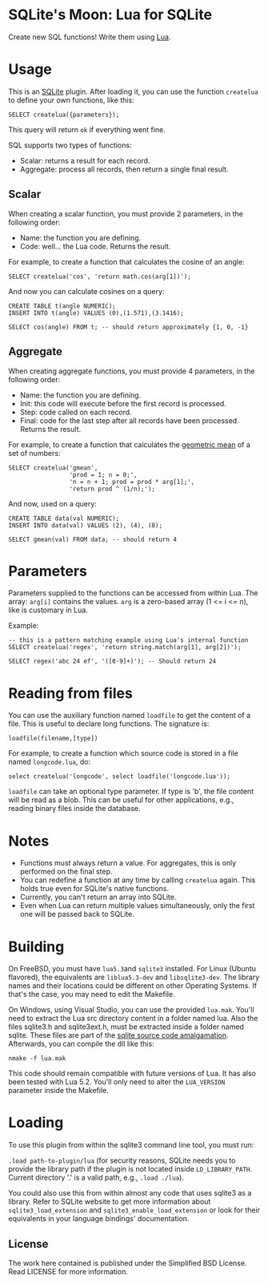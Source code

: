 # SQLite's Moon: Lua for SQLite

Create new SQL functions! Write them using [Lua](http://www.lua.org/).


# Usage

This is an [SQLite](http://sqlite.org/) plugin. After loading it, you can use the function ```createlua``` to define your own functions, like this:

```
SELECT createlua({parameters});
```

This query will return ```ok``` if everything went fine.

SQL supports two types of functions:
  * Scalar: returns a result for each record.
  * Aggregate: process all records, then return a single final result.


## Scalar

When creating a scalar function, you must provide 2 parameters, in the following order:
  * Name: the function you are defining.
  * Code: well... the Lua code. Returns the result.

For example, to create a function that calculates the cosine of an angle:
```
SELECT createlua('cos', 'return math.cos(arg[1])');
```

And now you can calculate cosines on a query:
```
CREATE TABLE t(angle NUMERIC);
INSERT INTO t(angle) VALUES (0),(1.571),(3.1416);

SELECT cos(angle) FROM t; -- should return approximately {1, 0, -1}
```


## Aggregate

When creating aggregate functions, you must provide 4 parameters, in the following order:
  * Name:  the function you are defining.
  * Init:  this code will execute before the first record is processed.
  * Step:  code called on each record.
  * Final: code for the last step after all records have been processed. Returns the result.

For example, to create a function that calculates the [geometric mean](https://en.wikipedia.org/wiki/Geometric_mean) of a set of numbers:

```
SELECT createlua('gmean',
                 'prod = 1; n = 0;',
                 'n = n + 1; prod = prod * arg[1];',
                 'return prod ^ (1/n);');
```

And now, used on a query:

```
CREATE TABLE data(val NUMERIC);
INSERT INTO data(val) VALUES (2), (4), (8);

SELECT gmean(val) FROM data; -- should return 4
```


# Parameters

Parameters supplied to the functions can be accessed from within Lua. The array: ```arg[i]``` contains the values. ```arg``` is a zero-based array (1 <= i <= n), like is customary in Lua.

Example:
```
-- this is a pattern matching example using Lua's internal function
SELECT createlua('regex', 'return string.match(arg[1], arg[2])');

SELECT regex('abc 24 ef', '([0-9]+)'); -- Should return 24
```


# Reading from files

You can use the auxiliary function named ```loadfile``` to get the content of a file. This is useful to declare long functions. The signature is:

```
loadfile(filename,[type])
```

For example, to create a function which source code is stored in a file named ```longcode.lua```, do:

```
select createlua('longcode', select loadfile('longcode.lua'));
```

```loadfile``` can take an optional type parameter. If type is 'b', the file content will be read as a blob. This can be useful for other applications, e.g., reading binary files inside the database.


# Notes

* Functions must always return a value. For aggregates, this is only performed on the final step.
* You can redefine a function at any time by calling ```createlua``` again. This holds true even for SQLite's native functions.
* Currently, you can't return an array into SQLite.
* Even when Lua can return multiple values simultaneously, only the first one will be passed back to SQLite.


# Building

On FreeBSD, you must have ```lua5.3```and ```sqlite3``` installed. For Linux (Ubuntu flavored), the equivalents are ```liblua5.3-dev``` and ```libsqlite3-dev```. The library names and their locations could be different on other Operating Systems. If that's the case, you may need to edit the Makefile.

On Windows, using Visual Studio, you can use the provided ```lua.mak```. You'll need to extract the Lua src directory content in a folder named lua. Also the files sqlite3.h and sqlite3ext.h, must be extracted inside a folder named sqlite. These files are part of the [sqlite source code amalgamation](https://www.sqlite.org/download.html). Afterwards, you can compile the dll like this:
```
nmake -f lua.mak
```

This code should remain compatible with future versions of Lua. It has also been tested with Lua 5.2. You'll only need to alter the ```LUA_VERSION``` parameter inside the Makefile.


# Loading

To use this plugin from within the sqlite3 command line tool, you must run:

```.load path-to-plugin/lua``` (for security reasons, SQLite needs you to provide the library path if the plugin is not located inside ```LD_LIBRARY_PATH```. Current directory '.' is a valid path, e.g., ```.load ./lua```).

You could also use this from within almost any code that uses sqlite3 as a library. Refer to SQLite website to get more information about ```sqlite3_load_extension``` and ```sqlite3_enable_load_extension``` or look for their equivalents in your language bindings' documentation.


## License

The work here contained is published under the Simplified BSD License. Read LICENSE for more information.
